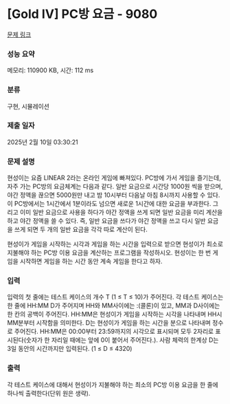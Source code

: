 # [Gold IV] PC방 요금 - 9080 

[문제 링크](https://www.acmicpc.net/problem/9080) 

### 성능 요약

메모리: 110900 KB, 시간: 112 ms

### 분류

구현, 시뮬레이션

### 제출 일자

2025년 2월 10일 03:30:21

### 문제 설명

<p>현성이는 요즘 LINEAR 2라는 온라인 게임에 빠져있다. PC방에 가서 게임을 즐기는데, 자주 가는 PC방의 요금체계는 다음과 같다. 일반 요금으로 시간당 1000원 씩을 받으며, 야간 정액을 끊으면 5000원만 내고 밤 10시부터 다음날 아침 8시까지 사용할 수 있다. 이 PC방에서는 1시간에서 1분이라도 넘으면 새로운 1시간에 대한 요금을 부과한다. 그리고 이미 일반 요금으로 사용을 하다가 야간 정액을 쓰게 되면 일반 요금을 미리 계산을 하고 야간 정액을 쓸 수 있다. 즉, 일반 요금을 쓰다가 야간 정액을 쓰고 다시 일반 요금을 쓰게 되면 두 개의 일반 요금을 각각 따로 계산이 된다.</p>

<p>현성이가 게임을 시작하는 시각과 게임을 하는 시간을 입력으로 받으면 현성이가 최소로 지불해야 하는 PC방 이용 요금을 계산하는 프로그램을 작성하시오. 현성이는 한 번 게임을 시작하면 게임을 하는 시간 동안 계속 게임을 한다고 하자.</p>

### 입력 

 <p>입력의 첫 줄에는 테스트 케이스의 개수 T (1 ≤ T ≤ 10)가 주어진다. 각 테스트 케이스는 한 줄에 HH:MM D가 주어지며 HH와 MM사이에는 :(콜론)이 있고, MM과 D사이에는 한 칸의 공백이 주어진다. HH:MM은 현성이가 게임을 시작하는 시각을 나타내며 HH시 MM분부터 시작함을 의미한다. D는 현성이가 게임을 하는 시간을 분으로 나타내며 정수로 주어진다. HH:MM은 00:00부터 23:59까지의 시각으로 표시되며 모두 2자리로 표시된다(숫자가 한 자리일 때에는 앞에 0이 붙어서 주어진다.). 사람 체력의 한계상 D는 3일 동안의 시간까지만 입력된다. (1 ≤ D ≤ 4320)</p>

### 출력 

 <p>각 테스트 케이스에 대해서 현성이가 지불해야 하는 최소의 PC방 이용 요금을 한 줄에 하나씩 출력한다(단위 원은 생략).</p>

